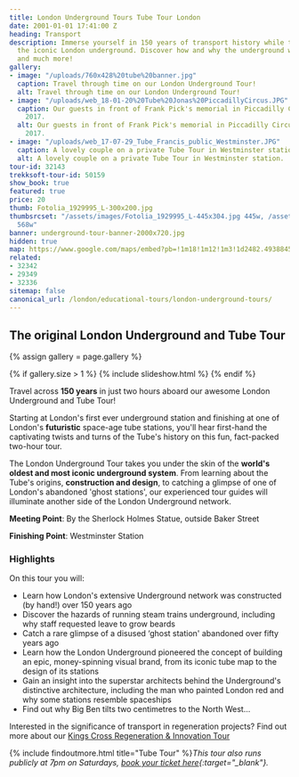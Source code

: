```yaml
---
title: London Underground Tours Tube Tour London
date: 2001-01-01 17:41:00 Z
heading: Transport
description: Immerse yourself in 150 years of transport history while travelling through
  the iconic London underground. Discover how and why the underground was created
  and much more!
gallery:
- image: "/uploads/760x428%20tube%20banner.jpg"
  caption: Travel through time on our London Underground Tour!
  alt: Travel through time on our London Underground Tour!
- image: "/uploads/web_18-01-20%20Tube%20Jonas%20PiccadillyCircus.JPG"
  caption: Our guests in front of Frank Pick's memorial in Piccadilly Circus, January
    2017.
  alt: Our guests in front of Frank Pick's memorial in Piccadilly Circus, January
    2017.
- image: "/uploads/web_17-07-29_Tube_Francis_public_Westminster.JPG"
  caption: A lovely couple on a private Tube Tour in Westminster station.
  alt: A lovely couple on a private Tube Tour in Westminster station.
tour-id: 32143
trekksoft-tour-id: 50159
show_book: true
featured: true
price: 20
thumb: Fotolia_1929995_L-300x200.jpg
thumbsrcset: "/assets/images/Fotolia_1929995_L-445x304.jpg 445w, /assets/images/Fotolia_1929995_L-568x388.jpg
  568w"
banner: underground-tour-banner-2000x720.jpg
hidden: true
map: https://www.google.com/maps/embed?pb=!1m18!1m12!1m3!1d2482.493884522092!2d-0.1588174842294842!3d51.52250067963771!2m3!1f0!2f0!3f0!3m2!1i1024!2i768!4f13.1!3m3!1m2!1s0x487604d59ecdd3e1%3A0x900c16ed42e497a1!2sSherlock+Holmes+Statue!5e0!3m2!1sde!2suk!4v1506001375359
related:
- 32342
- 29349
- 32336
sitemap: false
canonical_url: /london/educational-tours/london-underground-tours/
---
```


## The original London Underground and Tube Tour

{% assign gallery = page.gallery %}

{% if gallery.size > 1 %}
{% include slideshow.html %}
{% endif %}

Travel across **150 years** in just two hours aboard our awesome London Underground and Tube Tour!

Starting at London's first ever underground station and finishing at one of London's **futuristic** space-age tube stations, you'll hear first-hand the captivating twists and turns of the Tube's history on this fun, fact-packed two-hour tour.

The London Underground Tour takes you under the skin of the **world's oldest and most iconic underground system**. From learning about the Tube's origins, **construction and design**, to catching a glimpse of one of London's abandoned 'ghost stations', our experienced tour guides will illuminate another side of the London Underground network.

**Meeting Point**: By the Sherlock Holmes Statue, outside Baker Street

**Finishing Point**: Westminster Station

### Highlights

On this tour you will:

* Learn how London's extensive Underground network was constructed (by hand!) over 150 years ago
* Discover the hazards of running steam trains underground, including why staff requested leave to grow beards
* Catch a rare glimpse of a disused ‘ghost station' abandoned over fifty years ago
* Learn how the London Underground pioneered the concept of building an epic, money-spinning visual brand, from its iconic tube map to the design of its stations
* Gain an insight into the superstar architects behind the Underground's distinctive architecture, including the man who painted London red and why some stations resemble spaceships
* Find out why Big Ben tilts two centimetres to the North West...

Interested in the significance of transport in regeneration projects? Find out more about our [Kings Cross Regeneration & Innovation Tour](/london/educational-tours/kings-cross-regeneration/#kings-cross-innovation-and-regeneration)

{% include findoutmore.html title="Tube Tour" %}*This tour also runs publicly at 7pm on Saturdays, [book your ticket here](https://www.tripadvisor.co.uk/AttractionProductReview-g186338-d12923644-London_Underground_2_Hour_Tube_Tour-London_England.html){:target="_blank"}.*
